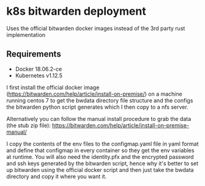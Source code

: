 # k8s bitwarden deployment

Uses the official bitwarden docker images instead of the 3rd party rust implementation

## Requirements
* Docker 18.06.2-ce
* Kubernetes v1.12.5

I first install the official docker image (https://bitwarden.com/help/article/install-on-premise/) on a machine running centos 7 to get the bwdata directory file structure and the configs the bitwarden python script generates which I then copy to a nfs server. 

Alternatively you can follow the manual install procedure to grab the data (the stub zip file): https://bitwarden.com/help/article/install-on-premise-manual/

I copy the contents of the env files to the configmap.yaml file in yaml format and define that configmap in every container so they get the env variables at runtime. You will also need the identity.pfx and the encrypted password and ssh keys generated by the bitwarden script, hence why it's better to set up bitwarden using the official docker script and then just take the bwdata directory and copy it where you want it.
